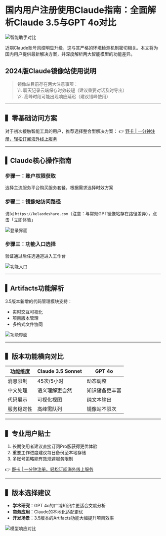 # 国内用户注册使用Claude指南：全面解析Claude 3.5与GPT 4o对比

![智能助手对比](https://bbtdd.com/wp-content/uploads/img/9915640808907035.webp)

近期Claude账号风控明显升级，这与其严格的环境检测机制密切相关。本文将为国内用户提供最新解决方案，并深度解析两大智能模型的功能差异。

## 2024版Claude镜像站使用说明
> 镜像站目前存在两大注意事项：  
> \1. 聊天记录云端保存时效较短（建议重要对话及时导出）  
> \2. 高峰时段可能出现响应延迟（建议错峰使用）

---

## ▍零基础访问方案
对于初次接触智能工具的用户，推荐选择整合型解决方案：
👉 [野卡 | 一分钟注册，轻松订阅海外线上服务](https://bbtdd.com/yeka)

---

## ▍Claude核心操作指南
### 步骤一：账户权限获取
选择主流服务平台购买服务套餐，根据需求选择时效方案

### 步骤二：镜像站访问路径
访问 `https://kelaodeshare.com`（注意：与常规GPT镜像站存在路径差异），点击「立即体验」

![登录界面](https://bbtdd.com/wp-content/uploads/img/7067126034.webp)

### 步骤三：功能入口选择
验证通过后任选通道进入工作台

![功能入口](https://bbtdd.com/wp-content/uploads/img/20157831006.webp)

---

## ▍Artifacts功能解析
3.5版本新增的代码管理模块支持：
- 实时交互可视化
- 项目版本管理
- 多格式文件协同

![功能界面](https://bbtdd.com/wp-content/uploads/img/114412948.webp)

---

## ▍版本功能横向对比

| 功能维度       | Claude 3.5 Sonnet | GPT 4o          |
|---------------|-------------------|-----------------|
| 消息限制       | 45次/5小时        | 动态调整        |
| 中文处理       | 语义理解更自然    | 知识储备更丰富  |
| 代码展示       | 可视化视图        | 纯文本输出      |
| 服务稳定性     | 高峰需队列        | 镜像站不限次    |

---

## ▍专业用户贴士
1. 长期使用者建议直接订阅Pro版获得更优体验  
2. 重要工作进度建议每日备份至本地存储  
3. 多账号策略能有效规避服务限制  

👉 [野卡 | 一分钟注册，轻松订阅海外线上服务](https://bbtdd.com/yeka)

---

## ▍版本选择建议
- **学术研究**：GPT 4o的广博知识库更适合文献分析  
- **商务应用**：Claude的本地化适配更优  
- **开发场景**：3.5版本的Artifacts功能大幅提升项目效率

![模型响应对比](https://bbtdd.com/wp-content/uploads/img/5471832843.webp)